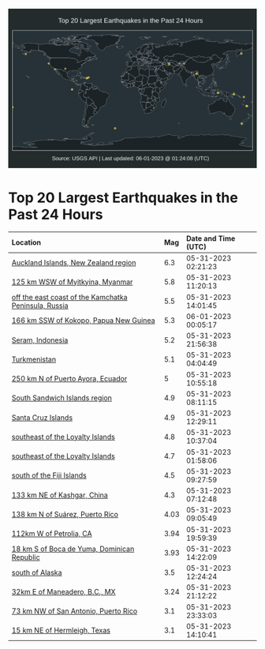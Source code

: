 ![Map](./map.png)

# Top 20 Largest Earthquakes in the Past 24 Hours

| Location | Mag | Date and Time (UTC) |
|:---|:---|:---|
| [Auckland Islands, New Zealand region](https://earthquake.usgs.gov/earthquakes/eventpage/us7000k54z) | 6.3 | 05-31-2023 02:21:23 |
| [125 km WSW of Myitkyina, Myanmar](https://earthquake.usgs.gov/earthquakes/eventpage/us7000k58h) | 5.8 | 05-31-2023 11:20:13 |
| [off the east coast of the Kamchatka Peninsula, Russia](https://earthquake.usgs.gov/earthquakes/eventpage/us7000k58z) | 5.5 | 05-31-2023 14:01:45 |
| [166 km SSW of Kokopo, Papua New Guinea](https://earthquake.usgs.gov/earthquakes/eventpage/us7000k5eb) | 5.3 | 06-01-2023 00:05:17 |
| [Seram, Indonesia](https://earthquake.usgs.gov/earthquakes/eventpage/us7000k5db) | 5.2 | 05-31-2023 21:56:38 |
| [Turkmenistan](https://earthquake.usgs.gov/earthquakes/eventpage/us7000k55h) | 5.1 | 05-31-2023 04:04:49 |
| [250 km N of Puerto Ayora, Ecuador](https://earthquake.usgs.gov/earthquakes/eventpage/us7000k58f) | 5 | 05-31-2023 10:55:18 |
| [South Sandwich Islands region](https://earthquake.usgs.gov/earthquakes/eventpage/us7000k56b) | 4.9 | 05-31-2023 08:11:15 |
| [Santa Cruz Islands](https://earthquake.usgs.gov/earthquakes/eventpage/us7000k58s) | 4.9 | 05-31-2023 12:29:11 |
| [southeast of the Loyalty Islands](https://earthquake.usgs.gov/earthquakes/eventpage/us7000k58b) | 4.8 | 05-31-2023 10:37:04 |
| [southeast of the Loyalty Islands](https://earthquake.usgs.gov/earthquakes/eventpage/us7000k550) | 4.7 | 05-31-2023 01:58:06 |
| [south of the Fiji Islands](https://earthquake.usgs.gov/earthquakes/eventpage/us7000k570) | 4.5 | 05-31-2023 09:27:59 |
| [133 km NE of Kashgar, China](https://earthquake.usgs.gov/earthquakes/eventpage/us7000k565) | 4.3 | 05-31-2023 07:12:48 |
| [138 km N of Suárez, Puerto Rico](https://earthquake.usgs.gov/earthquakes/eventpage/pr2023151000) | 4.03 | 05-31-2023 09:05:49 |
| [112km W of Petrolia, CA](https://earthquake.usgs.gov/earthquakes/eventpage/nc73894796) | 3.94 | 05-31-2023 19:59:39 |
| [18 km S of Boca de Yuma, Dominican Republic](https://earthquake.usgs.gov/earthquakes/eventpage/pr2023151001) | 3.93 | 05-31-2023 14:22:09 |
| [south of Alaska](https://earthquake.usgs.gov/earthquakes/eventpage/ak0236xxft66) | 3.5 | 05-31-2023 12:24:24 |
| [32km E of Maneadero, B.C., MX](https://earthquake.usgs.gov/earthquakes/eventpage/ci40239231) | 3.24 | 05-31-2023 21:12:22 |
| [73 km NW of San Antonio, Puerto Rico](https://earthquake.usgs.gov/earthquakes/eventpage/pr71411908) | 3.1 | 05-31-2023 23:33:03 |
| [15 km NE of Hermleigh, Texas](https://earthquake.usgs.gov/earthquakes/eventpage/tx2023kpdn) | 3.1 | 05-31-2023 14:10:41 |
